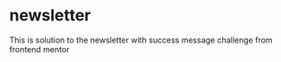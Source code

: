 # newsletter
This is solution to the newsletter with success message challenge from frontend mentor

